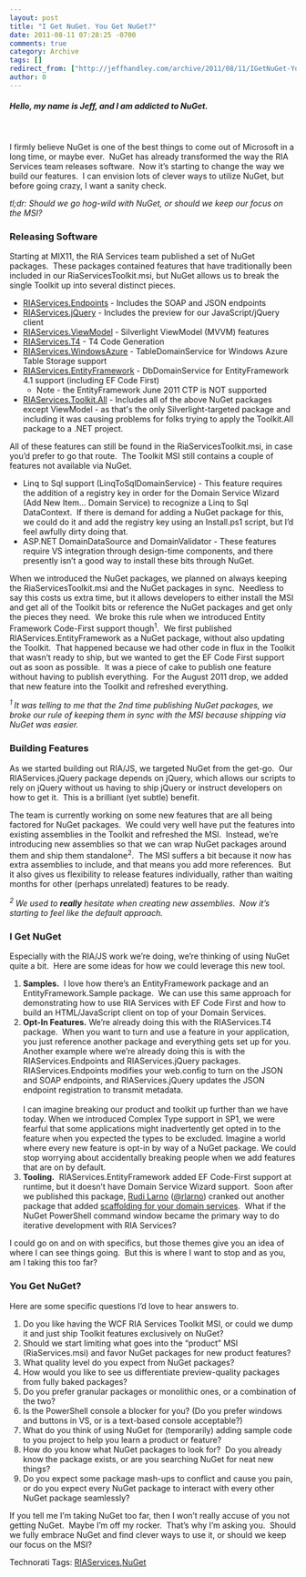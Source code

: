 ```yaml
---
layout: post
title: "I Get NuGet. You Get NuGet?"
date: 2011-08-11 07:28:25 -0700
comments: true
category: Archive
tags: []
redirect_from: ["http://jeffhandley.com/archive/2011/08/11/IGetNuGet-YouGetNuGet.aspx", "http://jeffhandley.com/archive/2011/08/11/igetnuget-yougetnuget.aspx"]
author: 0
---
```

<!-- more -->
<h5>Hello, my name is Jeff, and I am addicted to NuGet.</h5>  <p> </p>  <p>I firmly believe NuGet is one of the best things to come out of Microsoft in a long time, or maybe ever.  NuGet has already transformed the way the RIA Services team releases software.  Now it’s starting to change the way we build our features.  I can envision lots of clever ways to utilize NuGet, but before going crazy, I want a sanity check.</p>  <p><em>tl;dr: Should we go hog-wild with NuGet, or should we keep our focus on the MSI?</em></p>  <h3>Releasing Software</h3>  <p>Starting at MIX11, the RIA Services team published a set of NuGet packages.  These packages contained features that have traditionally been included in our RiaServicesToolkit.msi, but NuGet allows us to break the single Toolkit up into several distinct pieces.</p>  <ul>   <li><a href="http://nuget.org/List/Packages/RIAServices.Endpoints">RIAServices.Endpoints</a> - Includes the SOAP and JSON endpoints </li>    <li><a href="http://nuget.org/List/Packages/RIAServices.jQuery">RIAServices.jQuery</a> - Includes the preview for our JavaScript/jQuery client </li>    <li><a href="http://nuget.org/List/Packages/RIAServices.ViewModel">RIAServices.ViewModel</a> - Silverlight ViewModel (MVVM) features </li>    <li><a href="http://nuget.org/List/Packages/RIAServices.T4">RIAServices.T4</a> - T4 Code Generation </li>    <li><a href="http://nuget.org/List/Packages/RIAServices.WindowsAzure">RIAServices.WindowsAzure</a> - TableDomainService for Windows Azure Table Storage support </li>    <li><a href="http://nuget.org/List/Packages/RIAServices.EntityFramework">RIAServices.EntityFramework</a> - DbDomainService for EntityFramework 4.1 support (including EF Code First)       <ul>       <li>Note - the EntityFramework June 2011 CTP is NOT supported</li>     </ul>   </li>    <li><a href="http://nuget.org/List/Packages/RIAServices.Toolkit.All">RIAServices.Toolkit.All</a> - Includes all of the above NuGet packages except ViewModel - as that's the only Silverlight-targeted package and including it was causing problems for folks trying to apply the Toolkit.All package to a .NET project.</li> </ul>  <p>All of these features can still be found in the RiaServicesToolkit.msi, in case you’d prefer to go that route.  The Toolkit MSI still contains a couple of features not available via NuGet.</p>  <ul>   <li>Linq to Sql support (LinqToSqlDomainService) - This feature requires the addition of a registry key in order for the Domain Service Wizard (Add New Item… Domain Service) to recognize a Linq to Sql DataContext.  If there is demand for adding a NuGet package for this, we could do it and add the registry key using an Install.ps1 script, but I’d feel awfully dirty doing that. </li>    <li>ASP.NET DomainDataSource and DomainValidator - These features require VS integration through design-time components, and there presently isn’t a good way to install these bits through NuGet.</li> </ul>  <p>When we introduced the NuGet packages, we planned on always keeping the RiaServicesToolkit.msi and the NuGet packages in sync.  Needless to say this costs us extra time, but it allows developers to either install the MSI and get all of the Toolkit bits or reference the NuGet packages and get only the pieces they need.  We broke this rule when we introduced Entity Framework Code-First support though<sup>1</sup>.  We first published RIAServices.EntityFramework as a NuGet package, without also updating the Toolkit.  That happened because we had other code in flux in the Toolkit that wasn’t ready to ship, but we wanted to get the EF Code First support out as soon as possible.  It was a piece of cake to publish one feature without having to publish everything.  For the August 2011 drop, we added that new feature into the Toolkit and refreshed everything.</p>  <p><em><sup>1 </sup>It was telling to me that the 2nd time publishing NuGet packages, we broke our rule of keeping them in sync with the MSI because shipping via NuGet was easier.</em></p>  <h3>Building Features</h3>  <p>As we started building out RIA/JS, we targeted NuGet from the get-go.  Our RIAServices.jQuery package depends on jQuery, which allows our scripts to rely on jQuery without us having to ship jQuery or instruct developers on how to get it.  This is a brilliant (yet subtle) benefit.</p>  <p>The team is currently working on some new features that are all being factored for NuGet packages.  We could very well have put the features into existing assemblies in the Toolkit and refreshed the MSI.  Instead, we’re introducing new assemblies so that we can wrap NuGet packages around them and ship them standalone<sup>2</sup>.  The MSI suffers a bit because it now has extra assemblies to include, and that means you add more references.  But it also gives us flexibility to release features individually, rather than waiting months for other (perhaps unrelated) features to be ready.</p>  <p><em><sup>2 </sup>We used to <strong>really</strong> hesitate when creating new assemblies.  Now it’s starting to feel like the default approach.</em></p>  <h3>I Get NuGet</h3>  <p>Especially with the RIA/JS work we’re doing, we’re thinking of using NuGet quite a bit.  Here are some ideas for how we could leverage this new tool.</p>  <ol>   <li><strong>Samples.</strong>  I love how there’s an EntityFramework package and an EntityFramework.Sample package.  We can use this same approach for demonstrating how to use RIA Services with EF Code First and how to build an HTML/JavaScript client on top of your Domain Services.      <br /></li>    <li><strong>Opt-In Features.</strong> We’re already doing this with the RIAServices.T4 package.  When you want to turn and use a feature in your application, you just reference another package and everything gets set up for you.  Another example where we’re already doing this is with the RIAServices.Endpoints and RIAServices.jQuery packages.  RIAServices.Endpoints modifies your web.config to turn on the JSON and SOAP endpoints, and RIAServices.jQuery updates the JSON endpoint registration to transmit metadata.      <br />      <br />I can imagine breaking our product and toolkit up further than we have today. When we introduced Complex Type support in SP1, we were fearful that some applications might inadvertently get opted in to the feature when you expected the types to be excluded. Imagine a world where every new feature is opt-in by way of a NuGet package. We could stop worrying about accidentally breaking people when we add features that are on by default.      <br /></li>    <li><strong>Tooling.</strong>  RIAServices.EntityFramework added EF Code-First support at runtime, but it doesn’t have Domain Service Wizard support.  Soon after we published this package, <a href="http://larud.net/blog/">Rudi Larno</a> (<a href="https://twitter.com/#!/rlarno">@rlarno</a>) cranked out another package that added <a href="http://larud.net/Blog/archive/2011/07/04/simple-wcf-ria-services-ef-4-1-scaffolding.aspx">scaffolding for your domain services</a>.  What if the NuGet PowerShell command window became the primary way to do iterative development with RIA Services?</li> </ol>  <p>I could go on and on with specifics, but those themes give you an idea of where I can see things going.  But this is where I want to stop and as you, am I taking this too far?</p>  <h3>You Get NuGet?</h3>  <p>Here are some specific questions I’d love to hear answers to.</p>  <ol>   <li>Do you like having the WCF RIA Services Toolkit MSI, or could we dump it and just ship Toolkit features exclusively on NuGet?</li>    <li>Should we start limiting what goes into the “product” MSI (RiaServices.msi) and favor NuGet packages for new product features?</li>    <li>What quality level do you expect from NuGet packages?</li>    <li>How would you like to see us differentiate preview-quality packages from fully baked packages?</li>    <li>Do you prefer granular packages or monolithic ones, or a combination of the two?</li>    <li>Is the PowerShell console a blocker for you? (Do you prefer windows and buttons in VS, or is a text-based console acceptable?)</li>    <li>What do you think of using NuGet for (temporarily) adding sample code to you project to help you learn a product or feature?</li>    <li>How do you know what NuGet packages to look for?  Do you already know the package exists, or are you searching NuGet for neat new things?</li>    <li>Do you expect some package mash-ups to conflict and cause you pain, or do you expect every NuGet package to interact with every other NuGet package seamlessly?</li> </ol>  <p>If you tell me I’m taking NuGet too far, then I won’t really accuse of you not getting NuGet.  Maybe I’m off my rocker.  That’s why I’m asking you.  Should we fully embrace NuGet and find clever ways to use it, or should we keep our focus on the MSI?</p>  <div style="padding-bottom: 0px; margin: 0px; padding-left: 0px; padding-right: 0px; display: inline; float: none; padding-top: 0px" id="scid:0767317B-992E-4b12-91E0-4F059A8CECA8:a4c3c35a-56d9-4db4-93de-1069957e18c0" class="wlWriterEditableSmartContent">Technorati Tags: <a href="http://technorati.com/tags/RIAServices" rel="tag">RIAServices</a>,<a href="http://technorati.com/tags/NuGet" rel="tag">NuGet</a></div>

